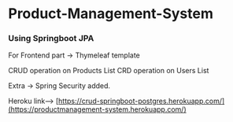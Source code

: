 # Product-Management-System 
### Using Springboot JPA

For Frontend part -> Thymeleaf template

CRUD operation on Products List
CRD operation on Users List

Extra -> Spring Security added.

Heroku link--> [https://crud-springboot-postgres.herokuapp.com/](https://productmanagement-system.herokuapp.com/)
